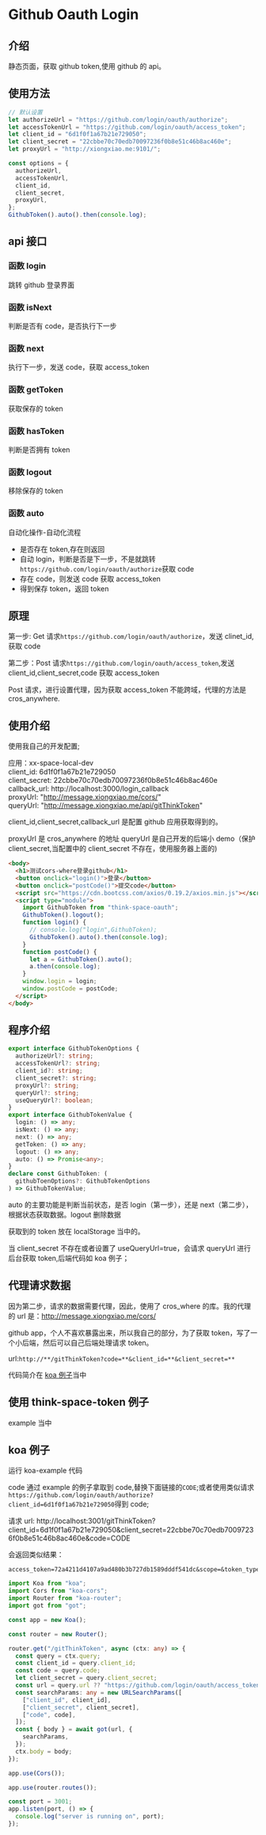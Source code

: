 # Github Oauth Login

## 介绍

静态页面，获取 github token,使用 github 的 api。

## 使用方法

```js
// 默认设置
let authorizeUrl = "https://github.com/login/oauth/authorize";
let accessTokenUrl = "https://github.com/login/oauth/access_token";
let client_id = "6d1f0f1a67b21e729050";
let client_secret = "22cbbe70c70edb70097236f0b8e51c46b8ac460e";
let proxyUrl = "http://xiongxiao.me:9101/";

const options = {
  authorizeUrl,
  accessTokenUrl,
  client_id,
  client_secret,
  proxyUrl,
};
GithubToken().auto().then(console.log);
```

## api 接口

### 函数 login

跳转 github 登录界面

### 函数 isNext

判断是否有 code，是否执行下一步

### 函数 next

执行下一步，发送 code，获取 access_token

### 函数 getToken

获取保存的 token

### 函数 hasToken

判断是否拥有 token

### 函数 logout

移除保存的 token

### 函数 auto

自动化操作-自动化流程

- 是否存在 token,存在则返回
- 自动 login，判断是否是下一步，不是就跳转`https://github.com/login/oauth/authorize`获取 code
- 存在 code，则发送 code 获取 access_token
- 得到保存 token，返回 token

## 原理

第一步: Get 请求`https://github.com/login/oauth/authorize`，发送 clinet_id,获取 code

第二步：Post 请求`https://github.com/login/oauth/access_token`,发送 client_id,client_secret,code 获取 access_token

Post 请求，进行设置代理，因为获取 access_token 不能跨域，代理的方法是 cros_anywhere.

## 使用介绍

使用我自己的开发配置;

应用：xx-space-local-dev  
client_id: 6d1f0f1a67b21e729050  
client_secret: 22cbbe70c70edb70097236f0b8e51c46b8ac460e  
callback_url: http://localhost:3000/login_callback  
proxyUrl: "http://message.xiongxiao.me/cors/"  
queryUrl: "http://message.xiongxiao.me/api/gitThinkToken"

client_id,client_secret,callback_url 是配置 github 应用获取得到的。

proxyUrl 是 cros_anywhere 的地址
queryUrl 是自己开发的后端小 demo（保护 client_secret,当配置中的 client_secret 不存在，使用服务器上面的)

```html
<body>
  <h1>测试cors-where登录github</h1>
  <button onclick="login()">登录</button>
  <button onclick="postCode()">提交code</button>
  <script src="https://cdn.bootcss.com/axios/0.19.2/axios.min.js"></script>
  <script type="module">
    import GithubToken from "think-space-oauth";
    GithubToken().logout();
    function login() {
      // console.log("login",GithubToken);
      GithubToken().auto().then(console.log);
    }
    function postCode() {
      let a = GithubToken().auto();
      a.then(console.log);
    }
    window.login = login;
    window.postCode = postCode;
  </script>
</body>
```

## 程序介绍

```ts
export interface GithubTokenOptions {
  authorizeUrl?: string;
  accessTokenUrl?: string;
  client_id?: string;
  client_secret?: string;
  proxyUrl?: string;
  queryUrl?: string;
  useQueryUrl?: boolean;
}
export interface GithubTokenValue {
  login: () => any;
  isNext: () => any;
  next: () => any;
  getToken: () => any;
  logout: () => any;
  auto: () => Promise<any>;
}
declare const GithubToken: (
  githubToenOptions?: GithubTokenOptions
) => GithubTokenValue;
```

auto 的主要功能是判断当前状态，是否 login（第一步），还是 next（第二步），根据状态获取数据。logout 删除数据

获取到的 token 放在 localStorage 当中的。

当 client_secret 不存在或者设置了 useQueryUrl=true，会请求 queryUrl 进行后台获取 token,后端代码如 koa 例子；

## 代理请求数据

因为第二步，请求的数据需要代理，因此，使用了 cros_where 的库。我的代理的 url 是：http://message.xiongxiao.me/cors/

github app，个人不喜欢暴露出来，所以我自己的部分，为了获取 token，写了一个小后端，然后可以自己后端处理请求 token。

url:`http://**/gitThinkToken?code=**&client_id=**&client_secret=**`

代码简介在 [koa 例子](#koa例子)当中

## 使用 think-space-token 例子

example 当中

## koa 例子

运行 koa-example 代码

code 通过 example 的例子拿取到 code,替换下面链接的`CODE`;或者使用类似请求`https://github.com/login/oauth/authorize?client_id=6d1f0f1a67b21e729050`得到 code;

请求 url: http://localhost:3001/gitThinkToken?client_id=6d1f0f1a67b21e729050&client_secret=22cbbe70c70edb70097236f0b8e51c46b8ac460e&code=CODE

会返回类似结果：

```
access_token=72a4211d4107a9ad480b3b727db1589dddf541dc&scope=&token_type=bearer
```

```ts
import Koa from "koa";
import Cors from "koa-cors";
import Router from "koa-router";
import got from "got";

const app = new Koa();

const router = new Router();

router.get("/gitThinkToken", async (ctx: any) => {
  const query = ctx.query;
  const client_id = query.client_id;
  const code = query.code;
  let client_secret = query.client_secret;
  const url = query.url ?? "https://github.com/login/oauth/access_token";
  const searchParams: any = new URLSearchParams([
    ["client_id", client_id],
    ["client_secret", client_secret],
    ["code", code],
  ]);
  const { body } = await got(url, {
    searchParams,
  });
  ctx.body = body;
});

app.use(Cors());

app.use(router.routes());

const port = 3001;
app.listen(port, () => {
  console.log("server is running on", port);
});
```
